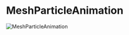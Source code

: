 # MeshParticleAnimation

![MeshParticleAnimation](https://user-images.githubusercontent.com/80168864/112723238-95cd9080-8f1e-11eb-8468-bfcc96318bb0.PNG)
